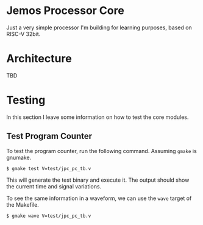 # Jemos Processor Core

Just a very simple processor I'm building for learning purposes, based on RISC-V 32bit.

# Architecture

TBD

# Testing

In this section I leave some information on how to test the core modules.

## Test Program Counter


To test the program counter, run the following command. Assuming `gmake` is gnumake.


	$ gmake test V=test/jpc_pc_tb.v

This will generate the test binary and execute it. The output should show the current
time and signal variations.

To see the same information in a waveform, we can use the `wave` target of the Makefile.

	$ gmake wave V=test/jpc_pc_tb.v 

